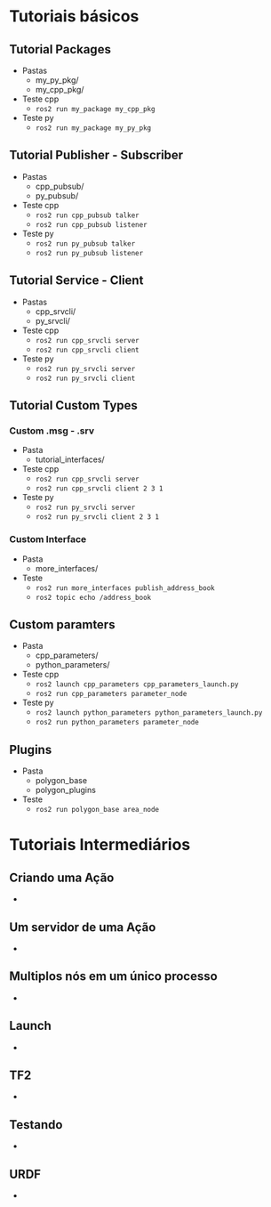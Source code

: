 # Tutoriais básicos
## Tutorial Packages
* Pastas
  * my_py_pkg/
  * my_cpp_pkg/
* Teste cpp
  * ```ros2 run my_package my_cpp_pkg```
* Teste py
  * ```ros2 run my_package my_py_pkg```
## Tutorial Publisher - Subscriber
* Pastas
  * cpp_pubsub/
  * py_pubsub/
* Teste cpp
  * ```ros2 run cpp_pubsub talker```
  * ```ros2 run cpp_pubsub listener```
* Teste py
  * ```ros2 run py_pubsub talker```
  * ```ros2 run py_pubsub listener```
## Tutorial Service - Client
* Pastas
  * cpp_srvcli/
  * py_srvcli/
* Teste cpp
  * ```ros2 run cpp_srvcli server```
  * ```ros2 run cpp_srvcli client```
* Teste py
  * ```ros2 run py_srvcli server```
  * ```ros2 run py_srvcli client```
## Tutorial Custom Types
### Custom .msg - .srv
* Pasta
  * tutorial_interfaces/
* Teste cpp
  * ```ros2 run cpp_srvcli server```
  * ```ros2 run cpp_srvcli client 2 3 1```
* Teste py
  * ```ros2 run py_srvcli server```
  * ```ros2 run py_srvcli client 2 3 1```
### Custom Interface
* Pasta
  * more_interfaces/
* Teste
  * ```ros2 run more_interfaces publish_address_book```
  * ```ros2 topic echo /address_book```
## Custom paramters
* Pasta
  * cpp_parameters/
  * python_parameters/
* Teste cpp
  * ```ros2 launch cpp_parameters cpp_parameters_launch.py```
  * ```ros2 run cpp_parameters parameter_node```
* Teste py
  * ```ros2 launch python_parameters python_parameters_launch.py```
  * ```ros2 run python_parameters parameter_node```
## Plugins
* Pasta 
  * polygon_base
  * polygon_plugins
* Teste
  * ```ros2 run polygon_base area_node```

# Tutoriais Intermediários
## Criando uma Ação
* 

## Um servidor de uma Ação
* 

## Multiplos nós em um único processo
* 

## Launch
* 

## TF2
* 

## Testando
* 

## URDF
* 
  
